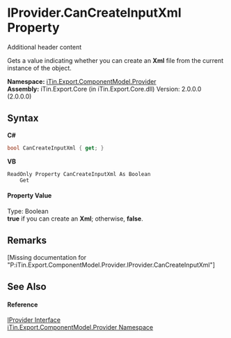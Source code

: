 # IProvider.CanCreateInputXml Property 
Additional header content 

Gets a value indicating whether you can create an <strong>Xml</strong> file from the current instance of the object.

**Namespace:**&nbsp;<a href="N_iTin_Export_ComponentModel_Provider">iTin.Export.ComponentModel.Provider</a><br />**Assembly:**&nbsp;iTin.Export.Core (in iTin.Export.Core.dll) Version: 2.0.0.0 (2.0.0.0)

## Syntax

**C#**<br />
``` C#
bool CanCreateInputXml { get; }
```

**VB**<br />
``` VB
ReadOnly Property CanCreateInputXml As Boolean
	Get
```


#### Property Value
Type: Boolean<br /><strong>true</strong> if you can create an <strong>Xml</strong>; otherwise, <strong>false</strong>.

## Remarks
\[Missing <remarks> documentation for "P:iTin.Export.ComponentModel.Provider.IProvider.CanCreateInputXml"\]

## See Also


#### Reference
<a href="T_iTin_Export_ComponentModel_Provider_IProvider">IProvider Interface</a><br /><a href="N_iTin_Export_ComponentModel_Provider">iTin.Export.ComponentModel.Provider Namespace</a><br />